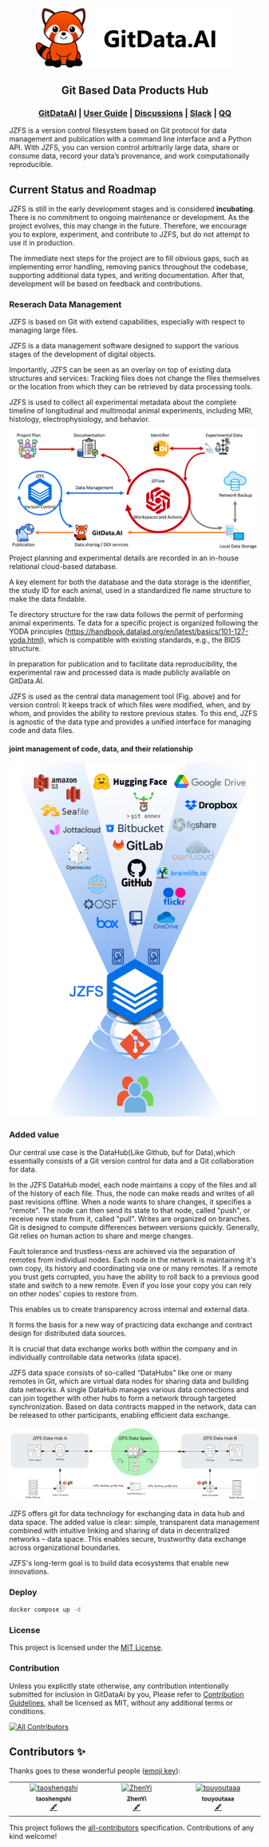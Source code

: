 
<p align="center">
  <picture>
    <img alt="GreptimeDB Logo" src="docs/assets/gitdata-ai.png" width="400px">
  </picture>
</p>
<h2 align="center">Git Based Data Products Hub</h2>
<h3 align="center">
  <a href="https://gitdata.ai">GitDataAI</a> |
  <a href="https://docs.gitdata.ai/">User Guide</a> |
  <a href="https://github.com/GitDataAI/jzfs/discussions">Discussions</a> | 
  <a href="https://join.slack.com/t/gitdataai/shared_invite/zt-38s01nyid-GFBJlyE9jXxidhuKDQ~tJQ">Slack</a> |
  <a href="https://qun.qq.com/universal-share/share?ac=1&authKey=XTxL8ibfh7Wnsth1IXY9fUergG8%2BKNP6LLdhNTYY%2B3FClv68EqahyU95bz1I5SDi&busi_data=eyJncm91cENvZGUiOiIxMDExNDI5Mzk4IiwidG9rZW4iOiI1dllqZlM1Q2hzTE5tWTA3OUVCRjE0RnNlbTQzWkZTZnRtTUNxSGhLdTlZMTZ0NlZFdnNBOHdsSk1nL3ZPL3RxIiwidWluIjoiNDM0ODM2NDAyIn0%3D&data=loKLUs_e65D1CSy7rUr7RfQr0XIRoGrOVzKuzxIuXRnbiKXcKkIzRSeypl0w_yv8gvBKZfRlibFJr379uhThYg&svctype=4&tempid=h5_group_info">QQ</a>
</h3>


JZFS is a version control filesystem based on Git protocol for data management and publication with a command line interface and a Python API.   With JZFS, you can version control arbitrarily large data, share or consume data, record your data’s provenance, and work computationally reproducible.

## Current Status and Roadmap

JZFS is still in the early development stages and is considered **incubating**. There is no commitment to ongoing maintenance or development. As the project evolves, this may change in the future. Therefore, we encourage you to explore, experiment, and contribute to JZFS, but do not attempt to use it in production.

The immediate next steps for the project are to fill obvious gaps, such as implementing error handling, removing panics throughout the codebase, supporting additional data types, and writing documentation. After that, development will be based on feedback and contributions.

### Reserach Data Management

JZFS is based on Git with extend capabilities, especially with respect to managing large files.

JZFS is a data management software designed to support the various stages
of the development of digital objects.

Importantly, JZFS can be seen as an overlay on top of existing data
structures and services: Tracking files does not change the files themselves or the location from which they can
be retrieved by data processing tools.

JZFS is used to collect
all experimental metadata about the complete timeline of longitudinal and multimodal animal experiments,
including MRI, histology, electrophysiology, and behavior.

![](docs/assets/research-flow.png)
Project planning and experimental details are recorded in an in-house relational cloud-based database.

A key element for both the database and the data storage is the
identifier, the study ID for each animal, used in a standardized fle name structure to make the data findable.

Te directory structure for the raw data follows the permit of performing animal experiments. Te data for a
specific project is organized following the YODA principles (https://handbook.datalad.org/en/latest/basics/101-127-yoda.html), which is compatible with existing standards, e.g., the BIDS structure.

In preparation for publication and to facilitate
data reproducibility, the experimental raw and processed data is made publicly available on GitData.AI.


JZFS is used as the central data management tool (Fig. above) and for version control: It keeps track of which
files were modified, when, and by whom, and provides the ability to restore previous states. To this end, JZFS
is agnostic of the data type and provides a unified interface for managing code and data files.


####  joint management of code, data, and their relationship
![](docs/assets/jzfs-joint.png)

### Added value
Our central use case is the DataHub(Like Github, buf for Data),which essentially consists of a Git version control for data and a Git collaboration for data.

In the JZFS DataHub model, each node maintains a copy of the files and all of the history of each file.
Thus, the node can make reads and writes of all past revisions offline.
When a node wants to share changes, it specifies a "remote".
The node can then send its state to that node, called "push", or receive new state from it, called "pull".
Writes are organized on branches.
Git is designed to compute differences between versions quickly.
Generally, Git relies on human action to share and merge changes.

Fault tolerance and trustless-ness are achieved via the separation of remotes from individual nodes.
Each node in the network is maintaining it's own copy, its history and coordinating via one or many remotes.
If a remote you trust gets corrupted, you have the ability to roll back to a previous good state and switch to a new remote.
Even if you lose your copy you can rely on other nodes' copies to restore from.

This enables us to create transparency across internal and external data.

It forms the basis for a new way of practicing data exchange and contract design for distributed data sources.

It is crucial that data exchange works both within the company and in individually controllable data networks (data space).

JZFS data space consists of so-called “DataHubs”  like one or many remotes in Git, which are virtual data nodes for sharing data and building data networks.
A single DataHub manages various data connections and can join together with other hubs to form a network through targeted synchronization.
Based on data contracts mapped in the network, data can be released to other participants, enabling efficient data exchange.


![](/docs/assets/jzfs-space.png)

JZFS offers git for data technology for exchanging data in data hub and data space.
The added value is clear: simple, transparent data management combined with intuitive linking and sharing of data in decentralized networks – data space.
This enables secure, trustworthy data exchange across organizational boundaries.

JZFS's long-term goal is to build data ecosystems that enable new innovations.

### Deploy
```bash
docker compose up -d
```
### License

This project is licensed under the [MIT License].

[MIT License]: LICENSE

### Contribution

Unless you explicitly state otherwise, any contribution intentionally submitted for inclusion in GitDataAi by you, Please refer to [Contribution Guidelines](Contributing.md), shall be licensed as MIT, without any additional terms or conditions.





<!-- ALL-CONTRIBUTORS-BADGE:START - Do not remove or modify this section -->
[![All Contributors](https://img.shields.io/badge/all_contributors-0-orange.svg?style=flat-square)](#contributors-)
<!-- ALL-CONTRIBUTORS-BADGE:END -->
## Contributors ✨

Thanks goes to these wonderful people ([emoji key](https://allcontributors.org/docs/en/emoji-key)):
<!-- ALL-CONTRIBUTORS-LIST:START - Do not remove or modify this section -->
<!-- prettier-ignore-start -->
<!-- markdownlint-disable -->
<table>
  <tbody>
    <tr>
      <td align="center" valign="top" width="14.28%"><a href="https://github.com/taoshengshi"><img src="https://avatars.githubusercontent.com/u/33315004?v=4?s=100" width="100px;" alt="taoshengshi"/><br /><sub><b>taoshengshi</b></sub></a><br /><a href="#content-taoshengshi" title="Content">🖋</a></td>
      <td align="center" valign="top" width="14.28%"><a href="https://github.com/lazhenyi"><img src="https://avatars.githubusercontent.com/u/150743559?s=100?v=4" width="100px;" alt="ZhenYi"/><br /><sub><b>ZhenYi</b></sub></a><br /><a href="#content-zhenyi" title="Content">🖋</a></td>
      <td align="center" valign="top" width="14.28%"><a href="https://github.com/touyoutaaa"><img src="https://avatars.githubusercontent.com/u/143622945?v=4?s=100" width="100px;" alt="touyoutaaa"/><br /><sub><b>touyoutaaa</b></sub></a><br /><a href="#content-touyoutaaa" title="Content">🖋</a></td>
    </tr>
  </tbody>
</table>

<!-- markdownlint-restore -->
<!-- prettier-ignore-end -->

<!-- ALL-CONTRIBUTORS-LIST:END -->

<!-- ALL-CONTRIBUTORS-LIST:START - Do not remove or modify this section -->
<!-- prettier-ignore-start -->
<!-- markdownlint-disable -->
<!-- markdownlint-restore -->
<!-- prettier-ignore-end -->
<!-- ALL-CONTRIBUTORS-LIST:END -->

This project follows the [all-contributors](https://github.com/all-contributors/all-contributors) specification. Contributions of any kind welcome!
